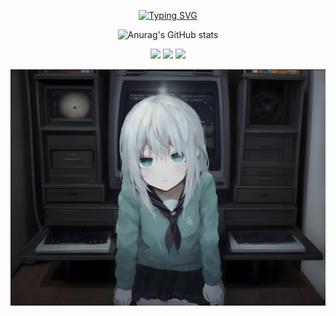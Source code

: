 <div id="title" align=center>

[![Typing SVG](https://readme-typing-svg.herokuapp.com?font=Orbitron&weight=700&size=45&pause=1000&center=true&vCenter=true&width=435&lines=LucasGuake)](https://github.com/LucasGuake)




![Anurag's GitHub stats](https://github-readme-stats.vercel.app/api?username=LucasGuake&show_icons=true&theme=tokyonight)





![](https://img.shields.io/badge/正在学习-C语言-yellow) 
![](https://img.shields.io/badge/喜欢-编程-red) 
![](https://img.shields.io/badge/爱好-网络相关-green)



</div>

![背景](image/background.png)

